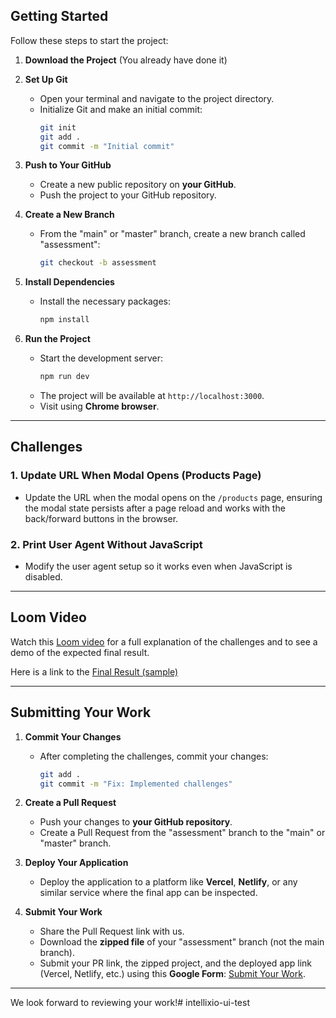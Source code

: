 ## **Getting Started**

Follow these steps to start the project:

1. **Download the Project** (You already have done it)

2. **Set Up Git**
   - Open your terminal and navigate to the project directory.
   - Initialize Git and make an initial commit:
     ```bash
     git init
     git add .
     git commit -m "Initial commit"
     ```

3. **Push to Your GitHub**
   - Create a new public repository on **your GitHub**.
   - Push the project to your GitHub repository.

4. **Create a New Branch**
   - From the "main" or "master" branch, create a new branch called "assessment":
     ```bash
     git checkout -b assessment
     ```

5. **Install Dependencies**
   - Install the necessary packages:
     ```bash
     npm install
     ```

6. **Run the Project**
   - Start the development server:
     ```bash
     npm run dev
     ```
   - The project will be available at `http://localhost:3000`.
   - Visit using **Chrome browser**.

---

## **Challenges**

### 1. **Update URL When Modal Opens (Products Page)**
   - Update the URL when the modal opens on the `/products` page, ensuring the modal state persists after a page reload and works with the back/forward buttons in the browser.

### 2. **Print User Agent Without JavaScript**
   - Modify the user agent setup so it works even when JavaScript is disabled.

---

## **Loom Video**

Watch this [Loom video](https://www.loom.com/share/d5c89a9824fe42858b45c802f5264ae0?sid=a69072cb-dc8d-426b-aea2-8e738ae2f491) for a full explanation of the challenges and to see a demo of the expected final result.

Here is a link to the [Final Result (sample)](https://fe-test.intellixio.com/)

---

## **Submitting Your Work**

1. **Commit Your Changes**
   - After completing the challenges, commit your changes:
     ```bash
     git add .
     git commit -m "Fix: Implemented challenges"
     ```

2. **Create a Pull Request**
   - Push your changes to **your GitHub repository**.
   - Create a Pull Request from the "assessment" branch to the "main" or "master" branch.

3. **Deploy Your Application**
   - Deploy the application to a platform like **Vercel**, **Netlify**, or any similar service where the final app can be inspected.

4. **Submit Your Work**
   - Share the Pull Request link with us.
   - Download the **zipped file** of your "assessment" branch (not the main branch).
   - Submit your PR link, the zipped project, and the deployed app link (Vercel, Netlify, etc.) using this **Google Form**: [Submit Your Work](https://docs.google.com/forms/d/e/1FAIpQLScL2ZsrFJ48E2D2BJ1MJ-wfeOBMMPibz7SAXai94o_dkiaaYg/viewform?usp=sf_link).

---

We look forward to reviewing your work!# intellixio-ui-test
